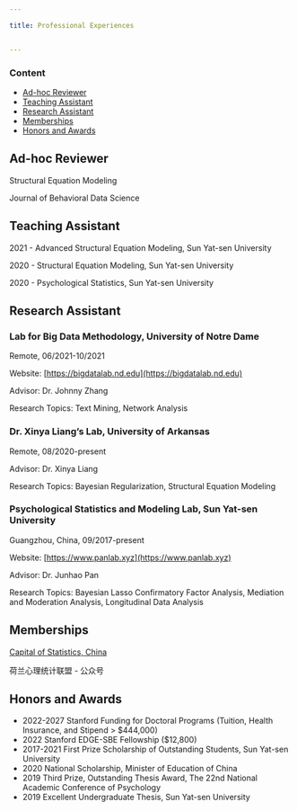 ```yaml
---

title: Professional Experiences


---
```


### Content
 *  [Ad-hoc Reviewer](#ad-hoc-reviewer)
 *  [Teaching Assistant](#teaching-assistant)
 *  [Research Assistant](#research-assistant)
 *  [Memberships](#memberships)
 *  [Honors and Awards](#honors-and-awards)


## Ad-hoc Reviewer

Structural Equation Modeling

Journal of Behavioral Data Science



## Teaching Assistant

2021 - Advanced Structural Equation Modeling, Sun Yat-sen University 

2020 - Structural Equation Modeling, Sun Yat-sen University

2020 - Psychological Statistics, Sun Yat-sen University



## Research Assistant

### Lab for Big Data Methodology, University of Notre Dame

Remote, 06/2021-10/2021

Website: [https://bigdatalab.nd.edu](https://bigdatalab.nd.edu)

Advisor: Dr. Johnny Zhang

Research Topics: Text Mining, Network Analysis

### Dr. Xinya Liang’s Lab, University of Arkansas

Remote, 08/2020-present

Advisor: Dr. Xinya Liang

Research Topics: Bayesian Regularization, Structural Equation Modeling 

### Psychological Statistics and Modeling Lab, Sun Yat-sen University

Guangzhou, China, 09/2017-present

Website: [https://www.panlab.xyz](https://www.panlab.xyz)

Advisor: Dr. Junhao Pan

Research Topics: Bayesian Lasso Confirmatory Factor Analysis, Mediation and Moderation Analysis, Longitudinal Data Analysis



## Memberships

[Capital of Statistics, China](https://cosx.org/members)

荷兰心理统计联盟 - 公众号



## Honors and Awards

- 2022-2027 Stanford Funding for Doctoral Programs (Tuition, Health Insurance, and Stipend > $444,000)
- 2022 Stanford EDGE-SBE Fellowship ($12,800)
- 2017-2021 First Prize Scholarship of Outstanding Students, Sun Yat-sen University
- 2020 National Scholarship, Minister of Education of China
- 2019 Third Prize, Outstanding Thesis Award, The 22nd National Academic Conference of Psychology 
- 2019 Excellent Undergraduate Thesis, Sun Yat-sen University




